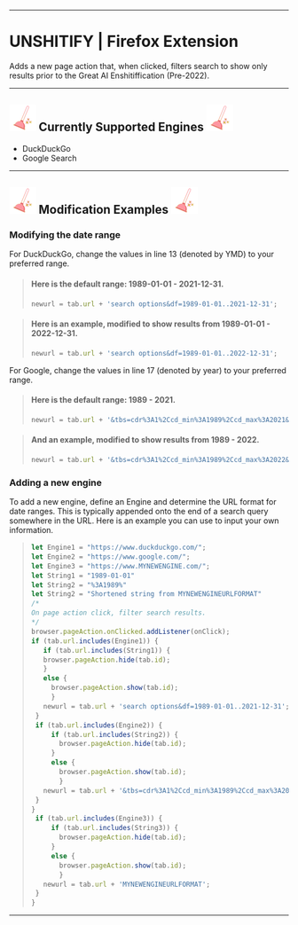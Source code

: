 <hr />

# **UNSHITIFY** | Firefox Extension


Adds a new page action that, when clicked, filters search to show only results prior to the Great AI Enshitiffication (Pre-2022).
<hr />

## ![An icon of a plunger.](https://github.com/symphonymarie/Unshitify/blob/main/icons/unshit-48.png)  Currently Supported Engines ![An icon of a plunger.](https://github.com/symphonymarie/Unshitify/blob/main/icons/unshit-48.png) 
* DuckDuckGo
* Google Search

<hr />
  
## ![An icon of a plunger.](https://github.com/symphonymarie/Unshitify/blob/main/icons/unshit-48.png)  Modification Examples ![An icon of a plunger.](https://github.com/symphonymarie/Unshitify/blob/main/icons/unshit-48.png) 


### Modifying the date range

For DuckDuckGo, change the values in line 13 (denoted by YMD) to your preferred range.
>
> #### Here is the default range: 1989-01-01 - 2021-12-31.
> ```js
> newurl = tab.url + 'search options&df=1989-01-01..2021-12-31';
> 

>
> #### Here is an example, modified to show results from 1989-01-01 - 2022-12-31.
> ```js
> newurl = tab.url + 'search options&df=1989-01-01..2022-12-31';
> 

For Google, change the values in line 17 (denoted by year) to your preferred range.
>
> #### Here is the default range: 1989 - 2021.
> ```js
> newurl = tab.url + '&tbs=cdr%3A1%2Ccd_min%3A1989%2Ccd_max%3A2021&tbm=';
> 

>
>  #### And an example, modified to show results from 1989 - 2022.
> ```js
> newurl = tab.url + '&tbs=cdr%3A1%2Ccd_min%3A1989%2Ccd_max%3A2022&tbm=';
>


### Adding a new engine

To add a new engine, define an Engine and determine the URL format for date ranges. This is typically appended onto the end of a search query somewhere in the URL. Here is an example you can use to input your own information.
> ```js
> let Engine1 = "https://www.duckduckgo.com/";
> let Engine2 = "https://www.google.com/";
> let Engine3 = "https://www.MYNEWENGINE.com/";
> let String1 = "1989-01-01"
> let String2 = "%3A1989%"
> let String2 = "Shortened string from MYNEWENGINEURLFORMAT"
> /*
> On page action click, filter search results.
> */
> browser.pageAction.onClicked.addListener(onClick);
> if (tab.url.includes(Engine1)) {
>    if (tab.url.includes(String1)) {
>    browser.pageAction.hide(tab.id);
>    }
>    else {
>      browser.pageAction.show(tab.id);
>      }
>    newurl = tab.url + 'search options&df=1989-01-01..2021-12-31';
>  }
>  if (tab.url.includes(Engine2)) {
>      if (tab.url.includes(String2)) {
>        browser.pageAction.hide(tab.id);
>      }
>      else {
>        browser.pageAction.show(tab.id);
>        }
>    newurl = tab.url + '&tbs=cdr%3A1%2Ccd_min%3A1989%2Ccd_max%3A2021&tbm=';
>  }
> }
>  if (tab.url.includes(Engine3)) {
>      if (tab.url.includes(String3)) {
>        browser.pageAction.hide(tab.id);
>      }
>      else {
>        browser.pageAction.show(tab.id);
>        }
>    newurl = tab.url + 'MYNEWENGINEURLFORMAT';
>  }
> }


     
***
